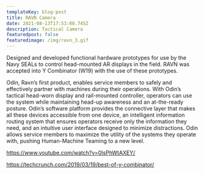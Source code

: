 ```yaml
---
templateKey: blog-post
title: RAVN Camera
date: 2021-08-13T17:53:08.745Z
description: Tactical Camera
featuredpost: false
featuredimage: /img/ravn_3.gif
---
```

Designed and developed functional hardware prototypes for use by the Navy SEALs to control head-mounted AR displays in the field. RAVN was accepted into Y Combinator (W19) with the use of these prototypes.

Odin, Ravn’s first product, enables service members to safely and effectively partner with machines during their operations. With Odin’s tactical head-worn display and rail-mounted controller, operators can use the system while maintaining head-up awareness and an at-the-ready posture. Odin’s software platform provides the connective layer that makes all these devices accessible from one device, an intelligent information routing system that ensures operators receive only the information they need, and an intuitive user interface designed to minimize distractions. Odin allows service members to maximize the utility of the systems they operate with, pushing Human-Machine Teaming to a new level.

<https://www.youtube.com/watch?v=0IsPhWtAXEY/>

<https://techcrunch.com/2019/03/19/best-of-y-combinator/>